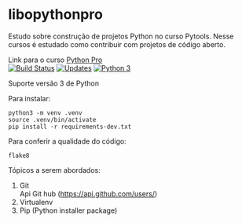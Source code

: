 # libopythonpro
Estudo sobre construção de projetos Python no curso Pytools.
Nesse cursos é estudado como contribuir com projetos de código aberto.

Link para o curso [Python Pro](https://www.python.pro.br/)
<br/>[![Build Status](https://travis-ci.org/GilmarDeJesusSantana/libpythonpro.svg?branch=master)](https://travis-ci.org/GilmarDeJesusSantana/libpythonpro)
[![Updates](https://pyup.io/repos/github/GilmarDeJesusSantana/libpythonpro/shield.svg)](https://pyup.io/repos/github/GilmarDeJesusSantana/libpythonpro/)
[![Python 3](https://pyup.io/repos/github/GilmarDeJesusSantana/libpythonpro/python-3-shield.svg)](https://pyup.io/repos/github/GilmarDeJesusSantana/libpythonpro/)

Suporte versão 3 de Python

Para instalar:
````console
python3 -m venv .venv
source .venv/bin/activate
pip install -r requirements-dev.txt
````

Para conferir a qualidade do código:

````console
flake8
````


Tópicos a serem abordados:
1. Git
   <br/>Api Git hub (https://api.github.com/users/) 
2. Virtualenv
3. Pip (Python installer package)
